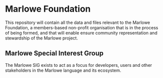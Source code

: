 # Marlowe Foundation

This repository will contain all the data and files relevant to the Marlowe Foundation, a members-based non-profit organisation that is in the process of being formed, and that will enable ensure community representation and stewardship of the Marlowe project.

## Marlowe Special Interest Group

The Marlowe SIG exists to act as a focus for developers, users and other stakeholders in the Marlowe language and its ecosystem.

